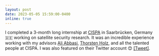 ```yaml
---
layout: post
date: 2023-05-05 15:59:00-0400
inline: true
---
```


I completed a 3-month long internship at <a href="https://cispa.de/en" target="blank">CISPA</a> in Saarbrücken, Germany :de: working on satellite security research. It was an incredible experience working with my advisors <a target="_blank" href="https://ali-abbasi.info/">Ali Abbasi</a>, <a target="_blank" href="https://cispa.de/en/people/c01thho">Thorsten Holz</a>, and all the talented people at CISPA. I was also featured on their Twitter account :blush: <a target="_blank" href="https://twitter.com/CISPA/status/1632672504937316356">&#91;Tweet&#93;</a>.